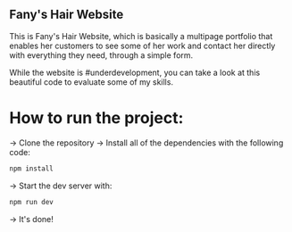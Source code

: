 ## Fany's Hair Website

This is Fany's Hair Website, which is basically a multipage portfolio that enables her customers to see some of her work and contact her directly with everything they need, through a simple form.

While the website is #underdevelopment, you can take a look at this beautiful code to evaluate some of my skills.

# How to run the project:

-> Clone the repository
-> Install all of the dependencies with the following code:
```bash
npm install
```
-> Start the dev server with:
 ```bash
npm run dev
```
-> It's done!
